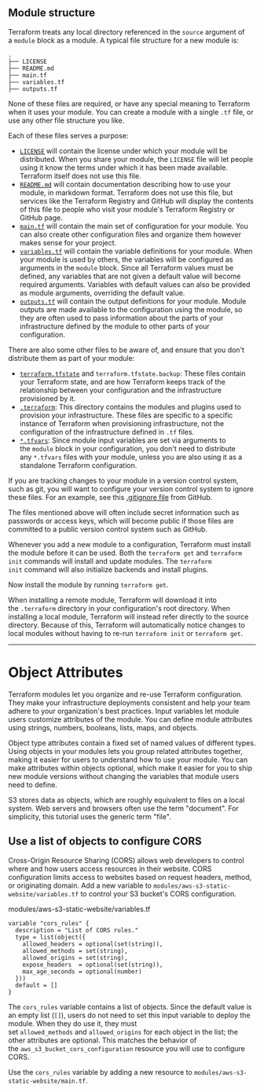 ## Module structure

Terraform treats any local directory referenced in the `source` argument of a `module` block as a module. A typical file structure for a new module is:

```
.
├── LICENSE
├── README.md
├── main.tf
├── variables.tf
├── outputs.tf
```

None of these files are required, or have any special meaning to Terraform when it uses your module. You can create a module with a single `.tf` file, or use any other file structure you like.

Each of these files serves a purpose:

- [](https://developer.hashicorp.com/terraform/tutorials/modules/module-create#)[`LICENSE`](https://developer.hashicorp.com/terraform/tutorials/modules/module-create#license) will contain the license under which your module will be distributed. When you share your module, the `LICENSE` file will let people using it know the terms under which it has been made available. Terraform itself does not use this file.
- [](https://developer.hashicorp.com/terraform/tutorials/modules/module-create#)[`README.md`](https://developer.hashicorp.com/terraform/tutorials/modules/module-create#readme-md) will contain documentation describing how to use your module, in markdown format. Terraform does not use this file, but services like the Terraform Registry and GitHub will display the contents of this file to people who visit your module's Terraform Registry or GitHub page.
- [](https://developer.hashicorp.com/terraform/tutorials/modules/module-create#)[`main.tf`](https://developer.hashicorp.com/terraform/tutorials/modules/module-create#main-tf) will contain the main set of configuration for your module. You can also create other configuration files and organize them however makes sense for your project.
- [](https://developer.hashicorp.com/terraform/tutorials/modules/module-create#)[`variables.tf`](https://developer.hashicorp.com/terraform/tutorials/modules/module-create#variables-tf) will contain the variable definitions for your module. When your module is used by others, the variables will be configured as arguments in the `module` block. Since all Terraform values must be defined, any variables that are not given a default value will become required arguments. Variables with default values can also be provided as module arguments, overriding the default value.
- [](https://developer.hashicorp.com/terraform/tutorials/modules/module-create#)[`outputs.tf`](https://developer.hashicorp.com/terraform/tutorials/modules/module-create#outputs-tf) will contain the output definitions for your module. Module outputs are made available to the configuration using the module, so they are often used to pass information about the parts of your infrastructure defined by the module to other parts of your configuration.

There are also some other files to be aware of, and ensure that you don't distribute them as part of your module:

- [](https://developer.hashicorp.com/terraform/tutorials/modules/module-create#)[`terraform.tfstate`](https://developer.hashicorp.com/terraform/tutorials/modules/module-create#terraform-tfstate) and `terraform.tfstate.backup`: These files contain your Terraform state, and are how Terraform keeps track of the relationship between your configuration and the infrastructure provisioned by it.
- [](https://developer.hashicorp.com/terraform/tutorials/modules/module-create#)[`.terraform`](https://developer.hashicorp.com/terraform/tutorials/modules/module-create#terraform): This directory contains the modules and plugins used to provision your infrastructure. These files are specific to a specific instance of Terraform when provisioning infrastructure, not the configuration of the infrastructure defined in `.tf` files.
- [](https://developer.hashicorp.com/terraform/tutorials/modules/module-create#)[`*.tfvars`](https://developer.hashicorp.com/terraform/tutorials/modules/module-create#tfvars): Since module input variables are set via arguments to the `module` block in your configuration, you don't need to distribute any `*.tfvars` files with your module, unless you are also using it as a standalone Terraform configuration.

If you are tracking changes to your module in a version control system, such as git, you will want to configure your version control system to ignore these files. For an example, see this [.gitignore file](https://github.com/github/gitignore/blob/main/Terraform.gitignore) from GitHub.

The files mentioned above will often include secret information such as passwords or access keys, which will become public if those files are committed to a public version control system such as GitHub.

Whenever you add a new module to a configuration, Terraform must install the module before it can be used. Both the `terraform get` and `terraform init` commands will install and update modules. The `terraform init` command will also initialize backends and install plugins.

Now install the module by running `terraform get`.

When installing a remote module, Terraform will download it into the `.terraform` directory in your configuration's root directory. When installing a local module, Terraform will instead refer directly to the source directory. Because of this, Terraform will automatically notice changes to local modules without having to re-run `terraform init` or `terraform get`.

---

# Object Attributes

Terraform modules let you organize and re-use Terraform configuration. They make your infrastructure deployments consistent and help your team adhere to your organization's best practices. Input variables let module users customize attributes of the module. You can define module attributes using strings, numbers, booleans, lists, maps, and objects.

Object type attributes contain a fixed set of named values of different types. Using objects in your modules lets you group related attributes together, making it easier for users to understand how to use your module. You can make attributes within objects optional, which make it easier for you to ship new module versions without changing the variables that module users need to define.

S3 stores data as objects, which are roughly equivalent to files on a local system. Web servers and browsers often use the term "document". For simplicity, this tutorial uses the generic term "file".

## Use a list of objects to configure CORS

Cross-Origin Resource Sharing (CORS) allows web developers to control where and how users access resources in their website. CORS configuration limits access to websites based on request headers, method, or originating domain. Add a new variable to `modules/aws-s3-static-website/variables.tf` to control your S3 bucket's CORS configuration.

modules/aws-s3-static-website/variables.tf

```
variable "cors_rules" {
  description = "List of CORS rules."
  type = list(object({
    allowed_headers = optional(set(string)),
    allowed_methods = set(string),
    allowed_origins = set(string),
    expose_headers  = optional(set(string)),
    max_age_seconds = optional(number)
  }))
  default = []
}
```

The `cors_rules` variable contains a list of objects. Since the default value is an empty list (`[]`), users do not need to set this input variable to deploy the module. When they do use it, they must set `allowed_methods` and `allowed_origins` for each object in the list; the other attributes are optional. This matches the behavior of the `aws_s3_bucket_cors_configuration` resource you will use to configure CORS.

Use the `cors_rules` variable by adding a new resource to `modules/aws-s3-static-website/main.tf`.

